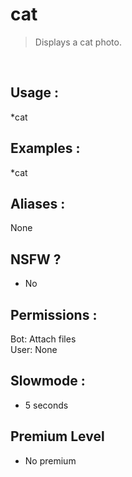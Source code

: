 # cat

> Displays a cat photo.

<br>

## Usage :

*cat

## Examples :

*cat

## Aliases :

None

## NSFW ?

- No

## Permissions :

Bot: Attach files
<br>
User: None

## Slowmode :

- 5 seconds

## Premium Level

- No premium